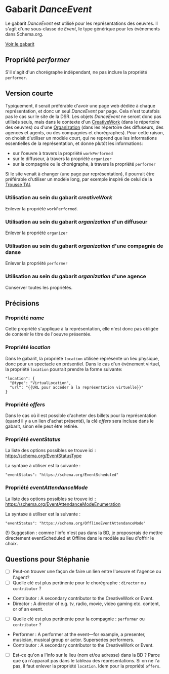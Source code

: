 # Gabarit _DanceEvent_

Le gabarit _DanceEvent_ est utilisé pour les représentations des oeuvres. Il s'agit d'une sous-classe de _Event_, le type générique pour les événements dans Schema.org.

[Voir le gabarit](dance_event.json)

## Propriété _performer_

S'il s'agit d'un chorégraphe indépendant, ne pas inclure la propriété `performer`.

## Version courte

Typiquement, il serait préférable d'avoir une page web dédiée à chaque représentation, et donc un seul _DanceEvent_ par page. Cela n'est toutefois pas le cas sur le site de la DSR. Les objets _DanceEvent_ ne seront donc pas utilisés seuls, mais dans le contexte d'un [CreativeWork](../CreativeWork) (dans le répertoire des oeuvres) ou d'une [Organization](../Organization) (dans les répertoire des diffuseurs, des agences et agents, ou des compagnies et chorégraphes). Pour cette raison, on choisit d'utiliser un modèle court, qui ne reprend que les informations essentielles de la représentation, et donne plutôt les informations:

* sur l'oeuvre à travers la propriété `workPerformed`
* sur le diffuseur, à travers la propriété `organizer`
* sur la compagnie ou le chorégraphe, à travers la propriété `performer`

Si le site venait à changer (une page par représentation), il pourrait être préférable d'utiliser un modèle long, par exemple inspiré de celui de la [Trousse TAI](https://github.com/a10s-ca/trousse-tai).

### Utilisation au sein du gabarit _creativeWork_

Enlever la propriété ``workPerformed``.

### Utilisation au sein du gabarit _organization_ d'un diffuseur

Enlever la propriété ``organizer``

### Utilisation au sein du gabarit _organization_ d'une compagnie de danse

Enlever la propriété ``performer``

### Utilisation au sein du gabarit _organization_ d'une agence

Conserver toutes les propriétés.

## Précisions

### Propriété _name_

 Cette propriété s'applique à la représentation, elle n'est donc pas obligée de contenir le titre de l'oeuvre présentée.

### Propriété _location_

Dans le gabarit, la propriété `location` utilisée représente un lieu physique, donc pour un spectacle en présentiel. Dans le cas d'un événement virtuel, la propriété `location` pourrait prendre la forme suivante:

```
"location": {
  "@type": "VirtualLocation",
  "url": "{{URL pour accéder à la représentation virtuelle}}"
}
```

### Propriété _offers_

Dans le cas où il est possible d'acheter des billets pour la représentation (quand il y a un lien d'achat présenté), la clé _offers_ sera incluse dans le gabarit, sinon elle peut être retirée.

### Propriété _eventStatus_

La liste des options possibles se trouve ici : https://schema.org/EventStatusType

La syntaxe à utiliser est la suivante :

```
"eventStatus": "https://schema.org/EventScheduled"
```

### Propriété _eventAttendanceMode_

La liste des options possibles se trouve ici : https://schema.org/EventAttendanceModeEnumeration

La syntaxe à utiliser est la suivante :

```
"eventStatus": "https://schema.org/OfflineEventAttendanceMode"
```

(!) Suggestion : comme l'info n'est pas dans la BD, je proposerais de mettre directement eventScheduled et Offline dans le modèle au lieu d'offrir le choix.

## Questions pour Stéphanie

- [ ] Peut-on trouver une façon de faire un lien entre l'oeuvre et l'agence ou l'agent?
- [ ] Quelle clé est plus pertinente pour le chorégraphe : `director` ou `contributor` ? 
- Contributor : A secondary contributor to the CreativeWork or Event.
- Director : A director of e.g. tv, radio, movie, video gaming etc. content, or of an event.
- [ ] Quelle clé est plus pertinente pour la compagnie : `performer` ou `contributor` ? 
- Performer : A performer at the event—for example, a presenter, musician, musical group or actor. Supersedes performers.
- Contributor : A secondary contributor to the CreativeWork or Event.
- [ ] Est-ce qu'on a l'info sur le lieu (nom et/ou adresse) dans la BD ? Parce que ça n'apparait pas dans le tableau des représentations. Si on ne l'a pas, il faut enlever la propriété `location`. Idem pour la propriété `offers`.
